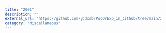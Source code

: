 ```yaml
---
title: "2001"
description: ""
external_url: "https://github.com/ycdxsb/PocOrExp_in_Github/tree/main/2001/README.md"
category: "Miscellaneous"
---
```

